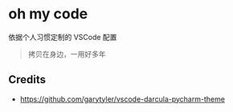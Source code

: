 # oh my code

依据个人习惯定制的 VSCode 配置

> 拷贝在身边，一用好多年

## Credits

- https://github.com/garytyler/vscode-darcula-pycharm-theme
